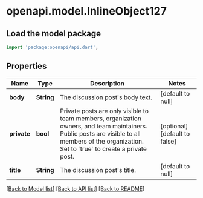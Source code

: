 # openapi.model.InlineObject127

## Load the model package
```dart
import 'package:openapi/api.dart';
```

## Properties
Name | Type | Description | Notes
------------ | ------------- | ------------- | -------------
**body** | **String** | The discussion post&#39;s body text. | [default to null]
**private** | **bool** | Private posts are only visible to team members, organization owners, and team maintainers. Public posts are visible to all members of the organization. Set to &#x60;true&#x60; to create a private post. | [optional] [default to false]
**title** | **String** | The discussion post&#39;s title. | [default to null]

[[Back to Model list]](../README.md#documentation-for-models) [[Back to API list]](../README.md#documentation-for-api-endpoints) [[Back to README]](../README.md)


